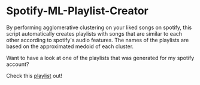 # Spotify-ML-Playlist-Creator

By performing agglomerative clustering on your liked songs on spotify, this script automatically creates playlists with songs that are similar to each other according to spotify's audio features. The names of the playlists are based on the approximated medoid of each cluster.

Want to have a look at one of the playlists that was generated for my spotify account?

Check this [playlist](https://open.spotify.com/playlist/2CrnrUDXi9oGxR1Y1nJ5fA?si=2f3b164985694f2d) out!
